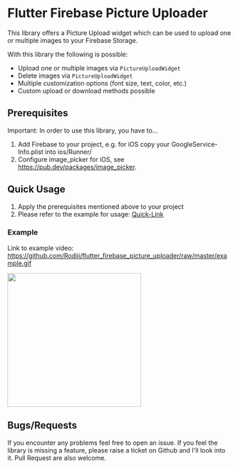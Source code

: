
# Flutter Firebase Picture Uploader

This library offers a Picture Upload widget which can be used to upload one or multiple images to your Firebase Storage.

With this library the following is possible:
- Upload one or multiple images via `PictureUploadWidget`
- Delete images via `PictureUploadWidget`
- Multiple customization options (font size, text, color, etc.)
- Custom upload or download methods possible


## Prerequisites
Important: In order to use this library, you have to...
1) Add Firebase to your project, e.g. for iOS copy your GoogleService-Info.plist into ios/Runner/
2) Configure image_picker for iOS, see https://pub.dev/packages/image_picker.

## Quick Usage
1) Apply the prerequisites mentioned above to your project
2) Please refer to the example for usage: [Quick-Link](https://github.com/Rodiii/flutter_firebase_picture_uploader/blob/master/example/lib/main.dart)

### Example
Link to example video: https://github.com/Rodiii/flutter_firebase_picture_uploader/raw/master/example.gif

<img src="https://github.com/Rodiii/flutter_firebase_picture_uploader/raw/master/example_screenshot.png" width="300">

## Bugs/Requests
If you encounter any problems feel free to open an issue. If you feel the library is
missing a feature, please raise a ticket on Github and I'll look into it.
Pull Request are also welcome.
